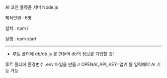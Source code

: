 AI 코인 플랫폼 서버 Node.js

제작인원 : 6명

설치 : npm i

실행 : npm start

---

* 루트 폴더에 db/db.js 를 만들어 db의 정보를 기입할 것!

루트 폴더에 환경변수 .env 파일을 만들고 OPENAI_API_KEY=앱키 를 입력해야 AI 기능 가능
